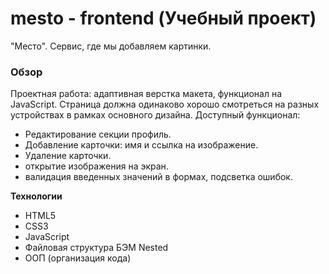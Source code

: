 # mesto - frontend (Учебный проект)
"Место". Сервис, где мы добавляем картинки.  

### Обзор

Проектная работа:  адаптивная верстка макета, функционал на JavaScript.
Страница должна одинаково хорошо смотреться на разных устройствах в рамках основного дизайна.
Доступный функционал:
- Редактирование секции профиль.
- Добавление карточки: имя и ссылка на изображение.
- Удаление карточки.
- открытие изображения на экран.
- валидация введенных значений в формах, подсветка ошибок.

**Технологии**

* HTML5
* CSS3
* JavaScript
* Файловая структура БЭМ Nested
* ООП (организация кода)

